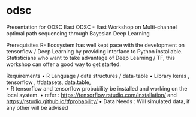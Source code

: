 # odsc
Presentation for ODSC East 
ODSC - East 
Workshop on Multi-channel optimal path sequencing through Bayesian Deep Learning

Prerequisites 
R- Ecosystem has well kept pace with the development on tensorflow / Deep Learning by providing interface to Python installable. Statisticians who want to take advantage of Deep Learning / TF, this workshop can offer a good way to get started.

Requirements 
•	R Language / data structures / data-table
•	Library keras , tensorflow , tfdatasets, data.table,  
•	R tensorflow and tensorflow probability be installed and working on the local system.
•	refer : https://tensorflow.rstudio.com/installation/  and https://rstudio.github.io/tfprobability/
•	Data Needs : Will simulated data, if any other will be advised
